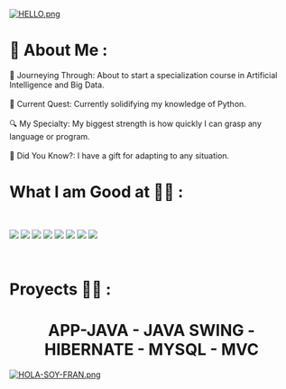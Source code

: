 
[![HELLO.png](https://i.postimg.cc/v8fbGt3v/HELLO.png)](https://postimg.cc/BtSdgHW8)




# 💫 About Me :
🚀 Journeying Through: About to start a specialization course in Artificial Intelligence and Big Data.<br><br>
📘 Current Quest: Currently solidifying my knowledge of Python.<br><br>
🔍 My Specialty: My biggest strength is how quickly I can grasp any language or program.<br><br>
🌟 Did You Know?: I have a gift for adapting to any situation.



# What I am Good at 🧑‍💻 :

<br>

<img src="https://img.icons8.com/color/48/000000/java-coffee-cup-logo--v1.png"/> <img src="https://img.icons8.com/?size=50&id=13441&format=png&color=000000"/> <img src="https://img.icons8.com/?size=50&id=ZoxjA0jZDdFZ&format=png&color=000000"/>
<img src="https://img.icons8.com/color/48/000000/mysql-logo.png"/> <img src="https://img.icons8.com/color/48/000000/firebase.png"/>
<img src="https://img.icons8.com/color/48/000000/html-5--v1.png"/> <img src="https://img.icons8.com/color/48/000000/css3.png"/>  <img src="https://img.icons8.com/color/48/000000/javascript--v1.png"/> 

<br>

# Proyects 🧑‍💻 :

# <div align="center"> APP-JAVA - JAVA SWING - HIBERNATE - MYSQL - MVC </div>

[![HOLA-SOY-FRAN.png](https://i.postimg.cc/1zF33sYY/HOLA-SOY-FRAN.png)](https://postimg.cc/LqHpyKSz)



